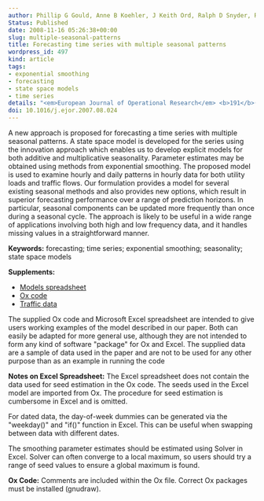 ```yaml
---
author: Phillip G Gould, Anne B Koehler, J Keith Ord, Ralph D Snyder, Rob J Hyndman, Farshid Vahid-Araghi
Status: Published
date: 2008-11-16 05:26:38+00:00
slug: multiple-seasonal-patterns
title: Forecasting time series with multiple seasonal patterns
wordpress_id: 497
kind: article
tags:
- exponential smoothing
- forecasting
- state space models
- time series
details: "<em>European Journal of Operational Research</em> <b>191</b>(1), 207–220"
doi: 10.1016/j.ejor.2007.08.024
---
```


A new approach is proposed for forecasting a time series with multiple seasonal patterns. A state space model is developed for the series using the innovation approach which enables us to develop explicit models for both additive and multiplicative seasonality. Parameter estimates may be obtained using methods from exponential smoothing. The proposed model is used to examine hourly and daily patterns in hourly data for both utility loads and traffic flows. Our formulation provides a model for several existing seasonal methods and also provides new options, which result in superior forecasting performance over a range of prediction horizons. In particular, seasonal components can be updated more frequently than once during a seasonal cycle. The approach is likely to be useful in a wide range of applications involving both high and low frequency data, and it handles missing values in a straightforward manner.

**Keywords:** forecasting; time series; exponential smoothing; seasonality; state space models

**Supplements:**

  * [Models spreadsheet](/files/multiseasonal/model.xls)
  * [Ox code](/files/multiseasonal/mseas.ox)
  * [Traffic data](/files/multiseasonal/traffic.xls)

The supplied Ox code and Microsoft Excel spreadsheet are intended to give users working examples of the model described in our paper. Both can easily be adapted for more general use, although they are not intended to form any kind of software "package" for Ox and Excel. The supplied data are a sample of data used in the paper and are not to be used for any other purpose than as an example in running the code

**Notes on Excel Spreadsheet:** The Excel spreadsheet does not contain the data used for seed estimation in the Ox code. The seeds used in the Excel model are imported from Ox. The procedure for seed estimation is cumbersome in Excel and is omitted.

For dated data, the day-of-week dummies can be generated via the "weekday()" and "if()" function in Excel. This can be useful when swapping between data with different dates.

The smoothing parameter estimates should be estimated using Solver in Excel. Solver can often converge to a local maximum, so users should try a range of seed values to ensure a global maximum is found.

**Ox Code:** Comments are included within the Ox file. Correct Ox packages must be installed (gnudraw).
